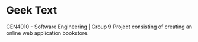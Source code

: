 # Geek Text
CEN4010 - Software Engineering | Group 9 Project consisting of creating an online web application bookstore.
